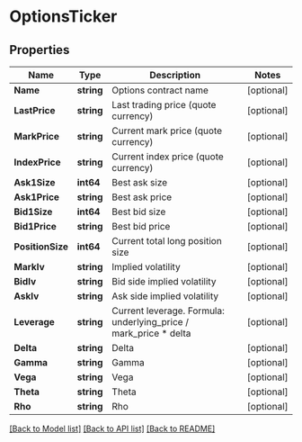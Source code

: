 # OptionsTicker

## Properties

Name | Type | Description | Notes
------------ | ------------- | ------------- | -------------
**Name** | **string** | Options contract name | [optional] 
**LastPrice** | **string** | Last trading price (quote currency) | [optional] 
**MarkPrice** | **string** | Current mark price (quote currency) | [optional] 
**IndexPrice** | **string** | Current index price (quote currency) | [optional] 
**Ask1Size** | **int64** | Best ask size | [optional] 
**Ask1Price** | **string** | Best ask price | [optional] 
**Bid1Size** | **int64** | Best bid size | [optional] 
**Bid1Price** | **string** | Best bid price | [optional] 
**PositionSize** | **int64** | Current total long position size | [optional] 
**MarkIv** | **string** | Implied volatility | [optional] 
**BidIv** | **string** | Bid side implied volatility | [optional] 
**AskIv** | **string** | Ask side implied volatility | [optional] 
**Leverage** | **string** | Current leverage. Formula: underlying_price / mark_price * delta | [optional] 
**Delta** | **string** | Delta | [optional] 
**Gamma** | **string** | Gamma | [optional] 
**Vega** | **string** | Vega | [optional] 
**Theta** | **string** | Theta | [optional] 
**Rho** | **string** | Rho | [optional] 

[[Back to Model list]](../README.md#documentation-for-models) [[Back to API list]](../README.md#documentation-for-api-endpoints) [[Back to README]](../README.md)



